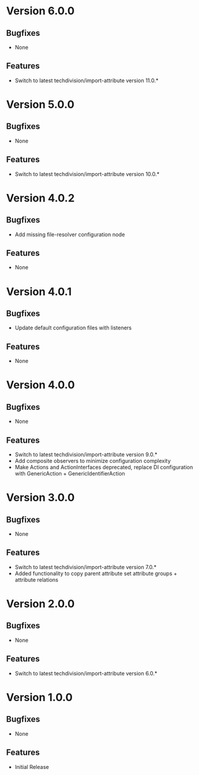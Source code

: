 # Version 6.0.0

## Bugfixes

* None

## Features

* Switch to latest techdivision/import-attribute version 11.0.*

# Version 5.0.0

## Bugfixes

* None

## Features

* Switch to latest techdivision/import-attribute version 10.0.*

# Version 4.0.2

## Bugfixes

* Add missing file-resolver configuration node

## Features

* None

# Version 4.0.1

## Bugfixes

* Update default configuration files with listeners

## Features

* None

# Version 4.0.0

## Bugfixes

* None

## Features

* Switch to latest techdivision/import-attribute version 9.0.*
* Add composite observers to minimize configuration complexity
* Make Actions and ActionInterfaces deprecated, replace DI configuration with GenericAction + GenericIdentifierAction

# Version 3.0.0

## Bugfixes

* None

## Features

* Switch to latest techdivision/import-attribute version 7.0.*
* Added functionality to copy parent attribute set attribute groups + attribute relations

# Version 2.0.0

## Bugfixes

* None

## Features

* Switch to latest techdivision/import-attribute version 6.0.*

# Version 1.0.0

## Bugfixes

* None

## Features

* Initial Release